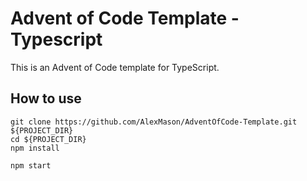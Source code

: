 # Advent of Code Template - Typescript

This is an Advent of Code template for TypeScript.

## How to use

```
git clone https://github.com/AlexMason/AdventOfCode-Template.git ${PROJECT_DIR}
cd ${PROJECT_DIR}
npm install

npm start
```
